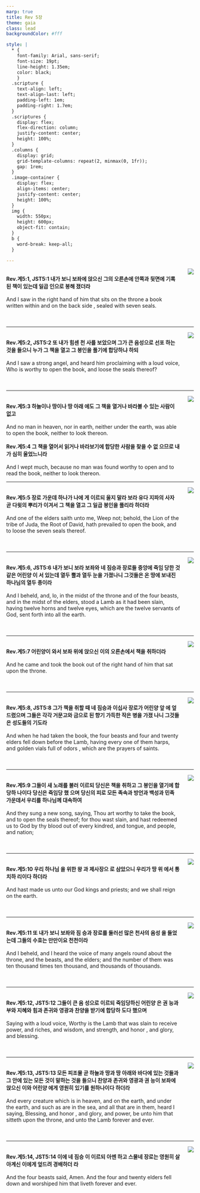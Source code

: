```yaml
---
marp: true
title: Rev 5장
theme: gaia
class: lead
backgroundColor: #fff

style: |
  * {
    font-family: Arial, sans-serif;
    font-size: 19pt;
    line-height: 1.35em;
    color: black;
    }
  .scripture {
    text-align: left;
    text-align-last: left;
    padding-left: 1em;
    padding-right: 1.7em;
  }
  .scriptures {
    display: flex;
    flex-direction: column;
    justify-content: center;
    height: 100%;
  }
  .columns {
    display: grid;
    grid-template-columns: repeat(2, minmax(0, 1fr));
    gap: 1rem;
  }
  .image-container {
    display: flex;
    align-items: center;
    justify-content: center;
    height: 100%;
  }
  img {
    width: 550px;
    height: 600px;
    object-fit: contain;
  }
  b {
    word-break: keep-all;
  }

---
```


<div class="columns">
  <div class="scriptures">
    <br>
    <div class="scripture">
      <b>Rev.계5:1, JST5:1 내가 보니 보좌에 앉으신 그의 오른손에 안쪽과 뒷면에 기록된 책이 있는데 일곱 인으로 봉해 졌더라 
      </b>
    </div>
    <br>
    <div class="scripture">And I saw in the right hand of him that sits on the throne a book written within and on the back side , sealed with seven seals. 
    </div>
    <br>
    <div class="scripture">
      <b>
      </b>
    </div>
    <br>
    <div class="scripture">
    </div>         
  </div>
  <div class="image-container">
    <img src='../../pictures/picture_130.jpg'>
  </div>
</div>

---

<div class="columns">
  <div class="scriptures">
    <br>
    <div class="scripture">
      <b>Rev.계5:2, JST5:2 또 내가 힘센 천 사를 보았으며 그가 큰 음성으로 선포 하는 것을 들으니 누가 그 책을 열고 그 봉인을 풀기에 합당하냐 하되 
      </b>
    </div>
    <br>
    <div class="scripture">And I saw a strong angel, and heard him proclaiming with a loud voice, Who is worthy to open the book, and loose the seals thereof? 
    </div>
    <br>
    <div class="scripture">
      <b>
      </b>
    </div>
    <br>
    <div class="scripture">
    </div>         
  </div>
  <div class="image-container">
    <img src='../../pictures/picture_72.jpg'>
  </div>
</div>

---

<div class="columns">
  <div class="scriptures">
    <br>
    <div class="scripture">
      <b>Rev.계5:3 하늘이나 땅이나 땅 아래 에도 그 책을 열거나 바라볼 수 있는 사람이 없고 
      </b>
    </div>
    <br>
    <div class="scripture">And no man in heaven, nor in earth, neither under the earth, was able to open the book, neither to look thereon. 
    </div>
    <br>
    <div class="scripture">
      <b>Rev.계5:4 그 책을 열어서 읽거나 바라보기에 합당한 사람을 찾을 수 없 으므로 내가 심히 울었느니라 
      </b>
    </div>
    <br>
    <div class="scripture">And I wept much, because no man was found worthy to open and to read the book, neither to look thereon. 
    </div>         
  </div>
  <div class="image-container">
    <img src='../../pictures/picture_145.jpg'>
  </div>
</div>

---

<div class="columns">
  <div class="scriptures">
    <br>
    <div class="scripture">
      <b>Rev.계5:5 장로 가운데 하나가 나에 게 이르되 울지 말라 보라 유다 지파의 사자 곧 다윗의 뿌리가 이겨서 그 책을 열고 그 일곱 봉인을 풀리라 하더라 
      </b>
    </div>
    <br>
    <div class="scripture">And one of the elders saith unto me, Weep not; behold, the Lion of the tribe of Juda, the Root of David, hath prevailed to open the book, and to loose the seven seals thereof. 
    </div>
    <br>
    <div class="scripture">
      <b>
      </b>
    </div>
    <br>
    <div class="scripture">
    </div>         
  </div>
  <div class="image-container">
    <img src='../../pictures/picture_16.jpg'>
  </div>
</div>

---

<div class="columns">
  <div class="scriptures">
    <br>
    <div class="scripture">
      <b>Rev.계5:6, JST5:6 내가 보니 보라 보좌와 네 짐승과 장로들 중앙에 죽임 당한 것 같은 어린양 이 서 있는데 열두 뿔과 열두 눈을 가졌나니 그것들은 온 땅에 보내진 하나님의 열두 종이라 
      </b>
    </div>
    <br>
    <div class="scripture">And I beheld, and, lo, in the midst of the throne and of the four beasts, and in the midst of the elders, stood a Lamb as it had been slain, having twelve horns and twelve eyes, which are the twelve servants of God, sent forth into all the earth. 
    </div>
    <br>
    <div class="scripture">
      <b>
      </b>
    </div>
    <br>
    <div class="scripture">
    </div>         
  </div>
  <div class="image-container">
    <img src='../../pictures/picture_57.jpg'>
  </div>
</div>

---

<div class="columns">
  <div class="scriptures">
    <br>
    <div class="scripture">
      <b>Rev.계5:7 어린양이 와서 보좌 위에 앉으신 이의 오른손에서 책을 취하더라 
      </b>
    </div>
    <br>
    <div class="scripture">And he came and took the book out of the right hand of him that sat upon the throne. 
    </div>
    <br>
    <div class="scripture">
      <b>
      </b>
    </div>
    <br>
    <div class="scripture">
    </div>         
  </div>
  <div class="image-container">
    <img src='../../pictures/picture_66.jpg'>
  </div>
</div>

---

<div class="columns">
  <div class="scriptures">
    <br>
    <div class="scripture">
      <b>Rev.계5:8, JST5:8 그가 책을 취할 때 네 짐승과 이십사 장로가 어린양 앞 에 엎드렸으며 그들은 각각 거문고와 금으로 된 향기 가득한 작은 병을 가졌 나니 그것들은 성도들의 기도라 
      </b>
    </div>
    <br>
    <div class="scripture">And when he had taken the book, the four beasts and four and twenty elders fell down before the Lamb, having every one of them harps, and golden vials full of odors , which are the prayers of saints. 
    </div>
    <br>
    <div class="scripture">
      <b>
      </b>
    </div>
    <br>
    <div class="scripture">
    </div>         
  </div>
  <div class="image-container">
    <img src='../../pictures/picture_81.jpg'>
  </div>
</div>

---

<div class="columns">
  <div class="scriptures">
    <br>
    <div class="scripture">
      <b>Rev.계5:9 그들이 새 노래를 불러 이르되 당신은 책을 취하고 그 봉인을 열기에 합당하 나이다 당신은 죽임당 했 으며 당신의 피로 모든 족속과 방언과 백성과 민족 가운데서 우리를 하나님께 대속하여 
      </b>
    </div>
    <br>
    <div class="scripture">And they sung a new song, saying, Thou art worthy to take the book, and to open the seals thereof; for thou wast slain, and hast redeemed us to God by thy blood out of every kindred, and tongue, and people, and nation; 
    </div>
    <br>
    <div class="scripture">
      <b>
      </b>
    </div>
    <br>
    <div class="scripture">
    </div>         
  </div>
  <div class="image-container">
    <img src='../../pictures/picture_154.jpg'>
  </div>
</div>

---

<div class="columns">
  <div class="scriptures">
    <br>
    <div class="scripture">
      <b>Rev.계5:10 우리 하나님 을 위한 왕 과 제사장으 로 삼았으니 우리가 땅 위 에서 통치하 리이다 하더라 
      </b>
    </div>
    <br>
    <div class="scripture">And hast made us unto our God kings and priests; and we shall reign on the earth. 
    </div>
    <br>
    <div class="scripture">
      <b>
      </b>
    </div>
    <br>
    <div class="scripture">
    </div>         
  </div>
  <div class="image-container">
    <img src='../../pictures/picture_103.jpg'>
  </div>
</div>

---

<div class="columns">
  <div class="scriptures">
    <br>
    <div class="scripture">
      <b>Rev.계5:11 또 내가 보니 보좌와 짐 승과 장로를 둘러선 많은 천사의 음성 을 들었는데 그들의 수효는 만만이요 천천이라 
      </b>
    </div>
    <br>
    <div class="scripture">And I beheld, and I heard the voice of many angels round about the throne, and the beasts, and the elders; and the number of them was ten thousand times ten thousand, and thousands of thousands. 
    </div>
    <br>
    <div class="scripture">
      <b>
      </b>
    </div>
    <br>
    <div class="scripture">
    </div>         
  </div>
  <div class="image-container">
    <img src='../../pictures/picture_97.jpg'>
  </div>
</div>

---

<div class="columns">
  <div class="scriptures">
    <br>
    <div class="scripture">
      <b>Rev.계5:12, JST5:12 그들이 큰 음 성으로 이르되 죽임당하신 어린양 은 권 능과 부와 지혜와 힘과 존귀와 영광과 찬양을 받기에 합당하 도다 했으며 
      </b>
    </div>
    <br>
    <div class="scripture">Saying with a loud voice, Worthy is the Lamb that was slain to receive power, and riches, and wisdom, and strength, and honor , and glory, and blessing. 
    </div>
    <br>
    <div class="scripture">
      <b>
      </b>
    </div>
    <br>
    <div class="scripture">
    </div>         
  </div>
  <div class="image-container">
    <img src='../../pictures/picture_37.jpg'>
  </div>
</div>

---

<div class="columns">
  <div class="scriptures">
    <br>
    <div class="scripture">
      <b>Rev.계5:13, JST5:13 모든 피조물 곧 하늘과 땅과 땅 아래와 바다에 있는 것들과 그 안에 있는 모든 것이 말하는 것을 들으니 찬양과 존귀와 영광과 권 능이 보좌에 앉으신 이와 어린양 에게 영원히 있기를 원하나이다 하더라 
      </b>
    </div>
    <br>
    <div class="scripture">And every creature which is in heaven, and on the earth, and under the earth, and such as are in the sea, and all that are in them, heard I saying, Blessing, and honor , and glory, and power, be unto him that sitteth upon the throne, and unto the Lamb forever and ever. 
    </div>
    <br>
    <div class="scripture">
      <b>
      </b>
    </div>
    <br>
    <div class="scripture">
    </div>         
  </div>
  <div class="image-container">
    <img src='../../pictures/picture_21.jpg'>
  </div>
</div>

---

<div class="columns">
  <div class="scriptures">
    <br>
    <div class="scripture">
      <b>Rev.계5:14, JST5:14 이에 네 짐승 이 이르되 아멘 하고 스물네 장로는 영원히 살아계신 이에게 엎드려 경배하더 라 
      </b>
    </div>
    <br>
    <div class="scripture">And the four beasts said, Amen. And the four and twenty elders fell down and worshiped him that liveth forever and ever.
    </div>
    <br>
    <div class="scripture">
      <b>
      </b>
    </div>
    <br>
    <div class="scripture">
    </div>         
  </div>
  <div class="image-container">
    <img src='../../pictures/picture_79.jpg'>
  </div>
</div>


